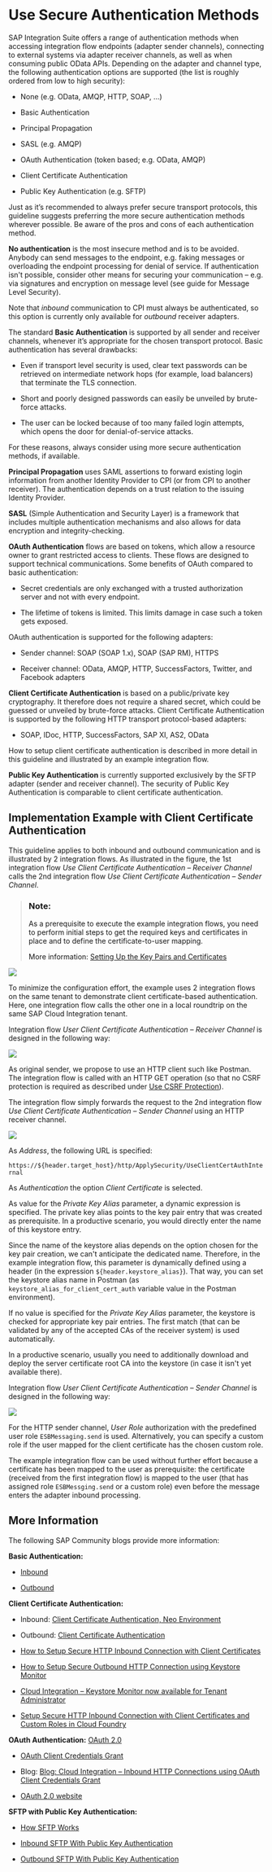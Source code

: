 <!-- loio3d46d45ab3b34581bebf9dddfafe47d5 -->

# Use Secure Authentication Methods

SAP Integration Suite offers a range of authentication methods when accessing integration flow endpoints \(adapter sender channels\), connecting to external systems via adapter receiver channels, as well as when consuming public OData APIs. Depending on the adapter and channel type, the following authentication options are supported \(the list is roughly ordered from low to high security\):

-   None \(e.g. OData, AMQP, HTTP, SOAP, …\)

-   Basic Authentication

-   Principal Propagation

-   SASL \(e.g. AMQP\)

-   OAuth Authentication \(token based; e.g. OData, AMQP\)

-   Client Certificate Authentication

-   Public Key Authentication \(e.g. SFTP\)


Just as it’s recommended to always prefer secure transport protocols, this guideline suggests preferring the more secure authentication methods wherever possible. Be aware of the pros and cons of each authentication method.

**No authentication** is the most insecure method and is to be avoided. Anybody can send messages to the endpoint, e.g. faking messages or overloading the endpoint processing for denial of service. If authentication isn't possible, consider other means for securing your communication – e.g. via signatures and encryption on message level \(see guide for Message Level Security\).

Note that *inbound* communication to CPI must always be authenticated, so this option is currently only available for *outbound* receiver adapters.

The standard **Basic Authentication** is supported by all sender and receiver channels, whenever it’s appropriate for the chosen transport protocol. Basic authentication has several drawbacks:

-   Even if transport level security is used, clear text passwords can be retrieved on intermediate network hops \(for example, load balancers\) that terminate the TLS connection.

-   Short and poorly designed passwords can easily be unveiled by brute-force attacks.

-   The user can be locked because of too many failed login attempts, which opens the door for denial-of-service attacks.


For these reasons, always consider using more secure authentication methods, if available.

**Principal Propagation** uses SAML assertions to forward existing login information from another Identity Provider to CPI \(or from CPI to another receiver\). The authentication depends on a trust relation to the issuing Identity Provider.

**SASL** \(Simple Authentication and Security Layer\) is a framework that includes multiple authentication mechanisms and also allows for data encryption and integrity-checking.

**OAuth Authentication** flows are based on tokens, which allow a resource owner to grant restricted access to clients. These flows are designed to support technical communications. Some benefits of OAuth compared to basic authentication:

-   Secret credentials are only exchanged with a trusted authorization server and not with every endpoint.

-   The lifetime of tokens is limited. This limits damage in case such a token gets exposed.


OAuth authentication is supported for the following adapters:

-   Sender channel: SOAP \(SOAP 1.x\), SOAP \(SAP RM\), HTTPS

-   Receiver channel: OData, AMQP, HTTP, SuccessFactors, Twitter, and Facebook adapters


**Client Certificate Authentication** is based on a public/private key cryptography. It therefore does not require a shared secret, which could be guessed or unveiled by brute-force attacks. Client Certificate Authentication is supported by the following HTTP transport protocol-based adapters:

-   SOAP, IDoc, HTTP, SuccessFactors, SAP XI, AS2, OData


How to setup client certificate authentication is described in more detail in this guideline and illustrated by an example integration flow.

**Public Key Authentication** is currently supported exclusively by the SFTP adapter \(sender and receiver channel\). The security of Public Key Authentication is comparable to client certificate authentication.



<a name="loio3d46d45ab3b34581bebf9dddfafe47d5__section_mxt_nbc_xkb"/>

## Implementation Example with Client Certificate Authentication

This guideline applies to both inbound and outbound communication and is illustrated by 2 integration flows. As illustrated in the figure, the 1st integration flow *Use Client Certificate Authentication – Receiver Channel* calls the 2nd integration flow *Use Client Certificate Authentication – Sender Channel*.

> ### Note:  
> As a prerequisite to execute the example integration flows, you need to perform initial steps to get the required keys and certificates in place and to define the certificate-to-user mapping.
> 
> More information: [Setting Up the Key Pairs and Certificates](setting-up-the-key-pairs-and-certificates-620967b.md)

![](images/Design_Guideline_Client_Cert_Setup_4058ca7.png)

To minimize the configuration effort, the example uses 2 integration flows on the same tenant to demonstrate client certificate-based authentication. Here, one integration flow calls the other one in a local roundtrip on the same SAP Cloud Integration tenant.

Integration flow *User Client Certificate Authentication – Receiver Channel* is designed in the following way:

![](images/Client_Certificate_Receiver_Channel_aacfa79.png)

As original sender, we propose to use an HTTP client such like Postman. The integration flow is called with an HTTP GET operation \(so that no CSRF protection is required as described under [Use CSRF Protection](use-csrf-protection-a0765d5.md)\).

The integration flow simply forwards the request to the 2nd integration flow *Use Client Certificate Authentication – Sender Channel* using an HTTP receiver channel.

![](images/HTTP_Receiver_6f62185.png)

As *Address*, the following URL is specified:

`https://${header.target_host}/http/ApplySecurity/UseClientCertAuthInternal`

As *Authentication* the option *Client Certificate* is selected.

As value for the *Private Key Alias* parameter, a dynamic expression is specified. The private key alias points to the key pair entry that was created as prerequisite. In a productive scenario, you would directly enter the name of this keystore entry.

Since the name of the keystore alias depends on the option chosen for the key pair creation, we can't anticipate the dedicated name. Therefore, in the example integration flow, this parameter is dynamically defined using a header \(in the expression `${header.keystore_alias}`\). That way, you can set the keystore alias name in Postman \(as `keystore_alias_for_client_cert_auth` variable value in the Postman environment\).

If no value is specified for the *Private Key Alias* parameter, the keystore is checked for appropriate key pair entries. The first match \(that can be validated by any of the accepted CAs of the receiver system\) is used automatically.

In a productive scenario, usually you need to additionally download and deploy the server certificate root CA into the keystore \(in case it isn't yet available there\).

Integration flow *User Client Certificate Authentication – Sender Channel* is designed in the following way:

![](images/Sender_Flow_522a9af.png)

For the HTTP sender channel, *User Role* authorization with the predefined user role `ESBMessaging.send` is used. Alternatively, you can specify a custom role if the user mapped for the client certificate has the chosen custom role.

The example integration flow can be used without further effort because a certificate has been mapped to the user as prerequisite: the certificate \(received from the first integration flow\) is mapped to the user \(that has assigned role `ESBMessging.send` or a custom role\) even before the message enters the adapter inbound processing.



<a name="loio3d46d45ab3b34581bebf9dddfafe47d5__section_q2q_vkc_xkb"/>

## More Information

The following SAP Community blogs provide more information:

**Basic Authentication:**

-   [Inbound](https://help.sap.com/viewer/368c481cd6954bdfa5d0435479fd4eaf/Cloud/en-US/2c4c2d98e9de4b92a3b3af2ba9483909.html)

-   [Outbound](https://help.sap.com/viewer/368c481cd6954bdfa5d0435479fd4eaf/Cloud/en-US/a5d77b12ff16483c965cce936aa1b698.html)


**Client Certificate Authentication:**

-   Inbound: [Client Certificate Authentication, Neo Environment](https://help.sap.com/viewer/368c481cd6954bdfa5d0435479fd4eaf/Cloud/en-US/c1eeeab4877147ffa6a5997c76eaaaca.html)

-   Outbound: [Client Certificate Authentication](https://help.sap.com/viewer/368c481cd6954bdfa5d0435479fd4eaf/Cloud/en-US/c4e4a1570d6b4896b7426f67ae053a5e.html)

-   [How to Setup Secure HTTP Inbound Connection with Client Certificates](https://blogs.sap.com/2017/06/05/cloud-integration-how-to-setup-secure-http-inbound-connection-with-client-certificates/)

-   [How to Setup Secure Outbound HTTP Connection using Keystore Monitor](https://blogs.sap.com/2017/06/19/cloud-integration-how-to-setup-secure-outbound-http-connection-using-keystore-monitor/)

-   [Cloud Integration – Keystore Monitor now available for Tenant Administrator](https://blogs.sap.com/2017/06/19/cloud-integration-keystore-monitor-now-available-for-tenant-administrator/) 

-   [Setup Secure HTTP Inbound Connection with Client Certificates and Custom Roles in Cloud Foundry](https://blogs.sap.com/2019/08/14/cloud-integration-on-cf-how-to-setup-secure-http-inbound-connection-with-client-certificates/)


**OAuth Authentication:** [OAuth 2.0](https://help.sap.com/viewer/368c481cd6954bdfa5d0435479fd4eaf/Cloud/en-US/382313443b8d4453b0fd536b82b9e15d.html)

-   [OAuth Client Credentials Grant](https://help.sap.com/viewer/368c481cd6954bdfa5d0435479fd4eaf/Cloud/en-US/cf611eca57744d29be588b7d4ec900e1.html?q=OAuth)

-   Blog: [Blog: Cloud Integration – Inbound HTTP Connections using OAuth Client Credentials Grant](https://blogs.sap.com/2019/02/14/cloud-integration-inbound-http-connections-using-oauth-client-credentials-grant/)

-   [OAuth 2.0 website](https://oauth.net/2/)


**SFTP with Public Key Authentication:**

-   [How SFTP Works](https://help.sap.com/viewer/368c481cd6954bdfa5d0435479fd4eaf/Cloud/en-US/fc8467b6dc7e40479d3d568cd79a3c1c.html?q=%22Public%20Key%20Authentication%22)

-   [Inbound SFTP With Public Key Authentication](https://help.sap.com/viewer/368c481cd6954bdfa5d0435479fd4eaf/Cloud/en-US/97e2baafd4184e98916f246c373af3bf.html)
-   [Outbound SFTP With Public Key Authentication](https://help.sap.com/viewer/368c481cd6954bdfa5d0435479fd4eaf/Cloud/en-US/d96b2d7720eb469ca39133cc40cff6d7.html)


